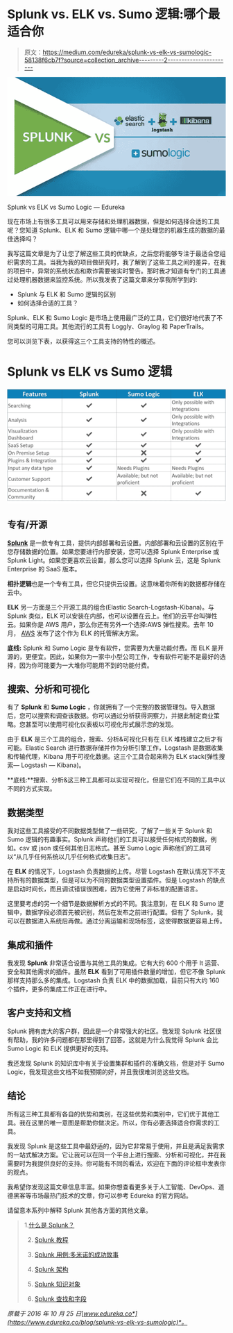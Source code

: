 # Splunk vs. ELK vs. Sumo 逻辑:哪个最适合你

> 原文：<https://medium.com/edureka/splunk-vs-elk-vs-sumologic-58138f6cb7f?source=collection_archive---------2----------------------->

![](img/d8648e1d0cc6f35a02233478b966399b.png)

Splunk vs ELK vs Sumo Logic — Edureka

现在市场上有很多工具可以用来存储和处理机器数据，但是如何选择合适的工具呢？您知道 Splunk、ELK 和 Sumo 逻辑中哪一个是处理您的机器生成的数据的最佳选择吗？

我写这篇文章是为了让您了解这些工具的优缺点，之后您将能够专注于最适合您组织需求的工具。当我为我的项目做研究时，我了解到了这些工具之间的差异，在我的项目中，异常的系统状态和欺诈需要被实时警告。那时我才知道有专门的工具通过处理机器数据来监控系统。所以我发表了这篇文章来分享我所学到的:

*   Splunk 与 ELK 和 Sumo 逻辑的区别
*   如何选择合适的工具？

Splunk、ELK 和 Sumo Logic 是市场上使用最广泛的工具，它们很好地代表了不同类型的可用工具。其他流行的工具有 Loggly、Graylog 和 PaperTrails。

您可以浏览下表，以获得这三个工具支持的特性的概述。

# Splunk vs ELK vs Sumo 逻辑

![](img/4c4b3fa25cb760c4d63cc1188f634cc5.png)

## 专有/开源

[**Splunk**](https://www.edureka.co/blog/what-is-splunk?utm_source=medium&utm_medium=content-link&utm_campaign=splunk-vs-elk-vs-sumologic) 是一款专有工具，提供内部部署和云设置。内部部署和云设置的区别在于您存储数据的位置。如果您要进行内部安装，您可以选择 Splunk Enterprise 或 Splunk Light。如果您更喜欢云设置，那么您可以选择 Splunk 云，这是 Splunk Enterprise 的 SaaS 版本。

**相扑逻辑**也是一个专有工具，但它只提供云设置。这意味着你所有的数据都存储在云中。

**ELK** 另一方面是三个开源工具的组合(Elastic Search-Logstash-Kibana)。与 Splunk 类似，ELK 可以安装在内部，也可以设置在云上。他们的云平台叫弹性云。如果你是 AWS 用户，那么你还有另外一个选择:AWS 弹性搜索。去年 10 月， [AWS](https://www.edureka.co/blog/amazon-aws-tutorial?utm_source=medium&utm_medium=content-link&utm_campaign=splunk-vs-elk-vs-sumologic) 发布了这个作为 ELK 的托管解决方案。

**底线:** Splunk 和 Sumo Logic 是专有软件，您需要为大量功能付费。而 ELK 是开源的，更便宜。因此，如果你为一家中小型公司工作，专有软件可能不是最好的选择，因为你可能要为一大堆你可能用不到的功能付费。

## 搜索、分析和可视化

有了 **Splunk** 和 **Sumo Logic** ，你就拥有了一个完整的数据管理包。导入数据后，您可以搜索和调查该数据。你可以通过分析获得洞察力，并据此制定商业策略。您甚至可以使用可视化仪表板以可视化形式展示您的发现。

由于 **ELK** 是三个工具的组合，搜索、分析&可视化只有在 ELK 堆栈建立之后才有可能。Elastic Search 进行数据存储并作为分析引擎工作，Logstash 是数据收集和传输代理，Kibana 用于可视化数据。这三个工具合起来称为 ELK stack(弹性搜索— Logstash — Kibana)。

**底线:**搜索、分析&这三种工具都可以实现可视化，但是它们在不同的工具中以不同的方式实现。

## 数据类型

我对这些工具接受的不同数据类型做了一些研究，了解了一些关于 Splunk 和 Sumo 逻辑的有趣事实。Splunk 声称他们的工具可以接受任何格式的数据，例如。csv 或 json 或任何其他日志格式。甚至 Sumo Logic 声称他们的工具可以“从几乎任何系统以几乎任何格式收集日志”。

在 **ELK** 的情况下，Logstash 负责数据的上传。尽管 Logstash 在默认情况下不支持所有的数据类型，但是可以为不同的数据类型设置插件。但是 Logstash 的缺点是启动时间长，而且调试错误很困难，因为它使用了非标准的配置语言。

这里要考虑的另一个细节是数据解析方式的不同。我注意到，在 ELK 和 Sumo 逻辑中，数据字段必须首先被识别，然后在发布之前进行配置。但有了 Splunk，我可以在数据进入系统后再做。通过分离运输和现场标签，这使得数据更容易上传。

## 集成和插件

我发现 **Splunk** 非常适合设置与其他工具的集成。它有大约 600 个用于 It 运营、安全和其他需求的插件。虽然 **ELK** 看到了可用插件数量的增加，但它不像 Splunk 那样支持那么多的集成。Logstash 负责 ELK 中的数据加载，目前只有大约 160 个插件，更多的集成工作正在进行中。

## 客户支持和文档

Splunk 拥有庞大的客户群，因此是一个非常强大的社区。我发现 Splunk 社区很有帮助，我的许多问题都在那里得到了回答。这就是为什么我觉得 Splunk 会比 Sumo Logic 和 ELK 提供更好的支持。

我还发现 Splunk 的知识库中有关于设置集群和插件的准确文档，但是对于 Sumo Logic，我发现这些文档不如我预期的好，并且我很难浏览这些文档。

## 结论

所有这三种工具都有各自的优势和类别，在这些优势和类别中，它们优于其他工具。我在这里的唯一意图是帮助你做决定。所以，你有必要选择适合你需求的工具。

我发现 Splunk 是这些工具中最舒适的，因为它非常易于使用，并且是满足我需求的一站式解决方案。它让我可以在同一个平台上进行搜索、分析和可视化，并在我需要时为我提供良好的支持。你可能有不同的看法，欢迎在下面的评论框中发表你的观点。

我希望你发现这篇文章信息丰富。如果你想查看更多关于人工智能、DevOps、道德黑客等市场最热门技术的文章，你可以参考 Edureka 的官方网站。

请留意本系列中解释 Splunk 其他各方面的其他文章。

> 1.[什么是 Splunk？](/edureka/what-is-splunk-26b3cccab039)
> 
> 2. [Splunk 教程](/edureka/splunk-tutorial-3e1b5a22e6fe)
> 
> 3. [Splunk 用例:多米诺的成功故事](/edureka/splunk-use-case-da8ac0340f13)
> 
> 4. [Splunk 架构](/edureka/splunk-architecture-c9910b34c745)
> 
> 5. [Splunk 知识对象](/edureka/splunk-events-event-types-and-tags-686244b447b5)
> 
> 6. [Splunk 查找和字段](/edureka/splunk-lookup-and-fields-6751930ce7b3)

*原载于 2016 年 10 月 25 日*[*www.edureka.co*](https://www.edureka.co/blog/splunk-vs-elk-vs-sumologic)*。*